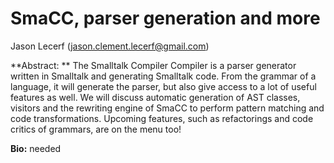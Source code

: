 # SmaCC, parser generation and more

Jason Lecerf (jason.clement.lecerf@gmail.com)

**Abstract: **
The Smalltalk Compiler Compiler is a parser generator written in Smalltalk and generating Smalltalk code. From the grammar of a language, it will generate the parser, but also give access to a lot of useful features as well. We will discuss automatic generation of AST classes, visitors and the rewriting engine of SmaCC to perform pattern matching and code transformations. Upcoming features, such as refactorings and code critics of grammars, are on the menu too!

**Bio:**
needed